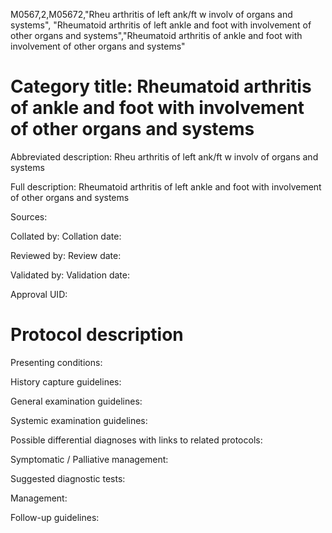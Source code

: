 M0567,2,M05672,"Rheu arthritis of left ank/ft w involv of organs and systems", "Rheumatoid arthritis of left ankle and foot with involvement of other organs and systems","Rheumatoid arthritis of ankle and foot with involvement of other organs and systems"
# Category title: Rheumatoid arthritis of ankle and foot with involvement of other organs and systems

Abbreviated description: Rheu arthritis of left ank/ft w involv of organs and systems

Full description: Rheumatoid arthritis of left ankle and foot with involvement of other organs and systems

Sources:

Collated by:
Collation date:

Reviewed by:
Review date:

Validated by:
Validation date:

Approval UID:

# Protocol description

Presenting conditions:

History capture guidelines:

General examination guidelines:

Systemic examination guidelines:

Possible differential diagnoses with links to related protocols:

Symptomatic / Palliative management:

Suggested diagnostic tests:

Management:

Follow-up guidelines:
